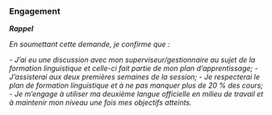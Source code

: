 ﻿### Engagement

_**Rappel**_

_En soumettant cette demande, je confirme que :_

_- J’ai eu une discussion avec mon superviseur/gestionnaire au sujet de la formation linguistique et celle-ci fait partie de mon plan d’apprentissage;_
_- J’assisterai aux deux premières semaines de la session;_
_- Je respecterai le plan de formation linguistique et à ne pas manquer plus de 20 % des cours;_
_- Je m’engage à utiliser ma deuxième langue officielle en milieu de travail et à maintenir mon niveau une fois mes objectifs atteints._
